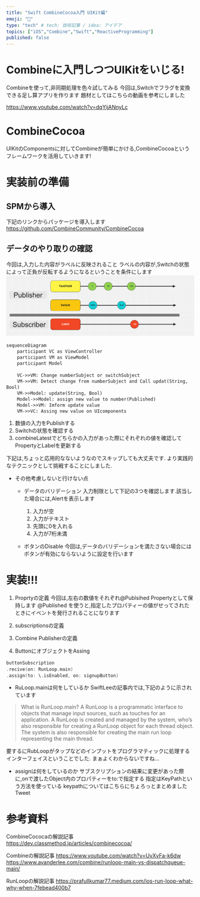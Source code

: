 ```yaml
---
title: "Swift CombineCocoa入門 UIKit編"
emoji: "🦁"
type: "tech" # tech: 技術記事 / idea: アイデア
topics: ["iOS","Combine","Swift","ReactiveProgramming"]
published: false
---
```



# Combineに入門しつつUIKitをいじる!
Combineを使って,非同期処理を色々試してみる
今回は,Switchでフラグを変換できる足し算アプリを作ります
題材としてはこちらの動画を参考にしました
<!-- TODO: アプリ道場の課題の動画を書く -->
https://www.youtube.com/watch?v=dqYijANnyLc
# CombineCocoa
UIKitのComponentsに対してCombineが簡単にかける,CombineCocoaというフレームワークを活用していきます!


# 実装前の準備
## SPMから導入

下記のリンクからパッケージを導入します
https://github.com/CombineCommunity/CombineCocoa


## データのやり取りの確認
今回は,入力した内容がラベルに反映されること
ラベルの内容が,Switchの状態によって正負が反転するようになるということを条件にします
![](/images/article_combine/marblediagram.png)
```mermaid
sequenceDiagram
    participant VC as ViewController 
    participant VM as ViewModel
    participant Model
    
    VC->>VM: Change numberSubject or switchSubject
    VM->>VM: Detect change from numberSubject and Call updat(String, Bool)
    VM->>Model: update(String, Bool)
    Model->>Model: assign new value to number(Published)
    Model->>VM: Imform update value
    VM->>VC: Assing new value on UIcomponents
```



1. 数値の入力をPublishする
2. Switchの状態を確認する
3. combineLatestでどちらかの入力があった際にそれぞれの値を確認してPropertyとLabelを更新する


下記は,ちょっと応用的なないようなのでスキップしても大丈夫です.
より実践的なテクニックとして挑戦することにしました.
* その他考慮しないと行けない点
  * データのバリデーション
    入力制限として下記の3つを確認します.該当した場合には,Alertを表示します
    1. 入力が空
    2. 入力がテキスト
    3. 先頭に0を入れる
    4. 入力が7桁未満

  * ボタンのDisable
    今回は,データのバリデーションを満たさない場合にはボタンが有効にならないように設定を行います


# 実装!!!

1. Proprtyの定義
今回は,左右の数値をそれぞれ@Publsihed Propertyとして保持します
@Published を使うと,指定したプロパティーの値がせってされたときにイベントを発行されることになります



2. subscriptionsの定義
3. Combine Publisherの定義

4. ButtonにオブジェクトをAssing
```swift
buttonSubscription
.recive(on: RunLoop.main)
.assign(to: \.isEnabled, on: signupButton)

```
* RuLoop.mainは何をしているか
SwiftLeeの記事内では,下記のように示されています
> What is RunLoop.main?
> A RunLoop is a programmatic interface to objects that manage input sources, such as touches for an application. A RunLoop is created and managed by the system, who’s also responsible for creating a RunLoop object for each thread object. The system is also responsible for creating the main run loop representing the main thread.

要するにRubLoopがタップなどのインプットをプログラマティックに処理するインターフェイスということでした.
まぁよくわからないですね...



* assignは何をしているのか
サブスクリプションの結果に変更があった際に,onで渡したObject内のプロパティーをto:で指定する
指定はKeyPathという方法を使っている
keypathについてはこちらにちょろっとまとめましたTweet






# 参考資料
CombineCococaの解説記事
https://dev.classmethod.jp/articles/combinecocoa/

Combineの解説記事
https://www.youtube.com/watch?v=UvXvFa-k6dw
https://www.avanderlee.com/combine/runloop-main-vs-dispatchqueue-main/

RunLoopの解説記事
https://prafullkumar77.medium.com/ios-run-loop-what-why-when-7febead400b7